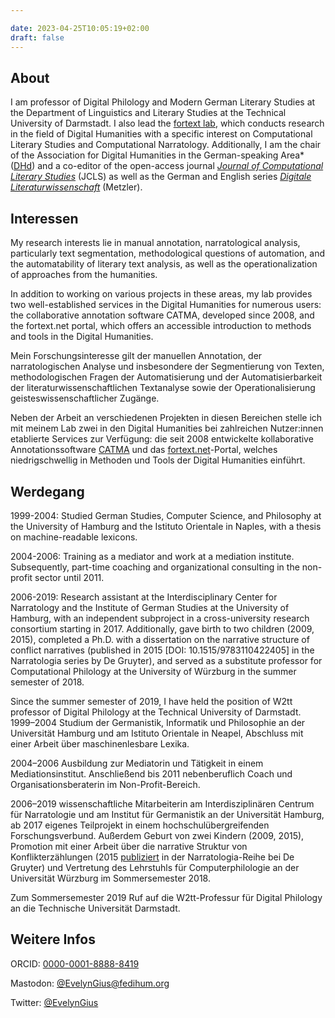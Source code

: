 ```yaml
---

date: 2023-04-25T10:05:19+02:00
draft: false
---
```


## About

I am professor of Digital Philology and Modern German Literary Studies at the Department of Linguistics and Literary Studies at the Technical University of Darmstadt. I also lead the [fortext lab](https://fortext.org), which conducts research in the field of Digital Humanities with a specific interest on Computational Literary Studies and Computational Narratology. Additionally, I am the chair of the Association for Digital Humanities in the German-speaking Area* ([DHd](https://dig-hum.de)) and a co-editor of the open-access journal [*Journal of Computational Literary Studies*](https://jcls.io) (JCLS) as well as the German and English series [*Digitale Literaturwissenschaft*](https://www.springer.com/series/16777) (Metzler). 

## Interessen

My research interests lie in manual annotation, narratological analysis, particularly text segmentation, methodological questions of automation, and the automatability of literary text analysis, as well as the operationalization of approaches from the humanities.

In addition to working on various projects in these areas, my lab provides two well-established services in the Digital Humanities for numerous users: the collaborative annotation software CATMA, developed since 2008, and the fortext.net portal, which offers an accessible introduction to methods and tools in the Digital Humanities.


Mein Forschungsinteresse gilt der manuellen Annotation, der narratologischen Analyse und insbesondere der Segmentierung von Texten, methodologischen Fragen der Automatisierung und der Automatisierbarkeit der literaturwissenschaftlichen Textanalyse sowie der Operationalisierung geisteswissenschaftlicher Zugänge.

Neben der Arbeit an verschiedenen Projekten in diesen Bereichen stelle ich mit meinem Lab zwei in den Digital Humanities bei zahlreichen Nutzer:innen etablierte Services zur Verfügung: die seit 2008 entwickelte kollaborative Annotationssoftware [CATMA](https://catme.de/) und das [fortext.net](https://fortext.net)-Portal, welches niedrigschwellig in Methoden und Tools der Digital Humanities einführt.

## Werdegang


1999-2004: Studied German Studies, Computer Science, and Philosophy at the University of Hamburg and the Istituto Orientale in Naples, with a thesis on machine-readable lexicons.

2004-2006: Training as a mediator and work at a mediation institute. Subsequently, part-time coaching and organizational consulting in the non-profit sector until 2011.

2006-2019: Research assistant at the Interdisciplinary Center for Narratology and the Institute of German Studies at the University of Hamburg, with an independent subproject in a cross-university research consortium starting in 2017. Additionally, gave birth to two children (2009, 2015), completed a Ph.D. with a dissertation on the narrative structure of conflict narratives (published in 2015 [DOI: 10.1515/9783110422405] in the Narratologia series by De Gruyter), and served as a substitute professor for Computational Philology at the University of Würzburg in the summer semester of 2018.

Since the summer semester of 2019, I have held the position of W2tt professor of Digital Philology at the Technical University of Darmstadt.
1999–2004 Studium der Germanistik, Informatik und Philosophie an der Universität Hamburg und am Istituto Orientale in Neapel, Abschluss mit einer Arbeit über maschinenlesbare Lexika.

2004–2006 Ausbildung zur Mediatorin und Tätigkeit in einem Mediationsinstitut. Anschließend bis 2011 nebenberuflich Coach und Organisationsberaterin im Non-Profit-Bereich. 

2006–2019 wissenschaftliche Mitarbeiterin am Interdisziplinären Centrum für Narratologie und am Institut für Germanistik an der Universität Hamburg, ab 2017 eigenes Teilprojekt in einem hochschulübergreifenden Forschungsverbund. Außerdem Geburt von zwei Kindern (2009, 2015), Promotion mit einer Arbeit über die narrative Struktur von Konflikterzählungen (2015 [publiziert]( https://doi.org/10.1515/9783110422405) in der Narratologia-Reihe bei De Gruyter) und Vertretung des Lehrstuhls für Computerphilologie an der Universität Würzburg im Sommersemester 2018. 

Zum Sommersemester 2019 Ruf auf die W2tt-Professur für Digital Philology an die Technische Universität Darmstadt.

## Weitere Infos
ORCID: [0000-0001-8888-8419](http://orcid.org/0000-0001-8888-8419)

Mastodon: [@EvelynGius@fedihum.org](https://fedihum.org/@EvelynGius)

Twitter: [@EvelynGius](https://twitter.com/EvelynGius)
